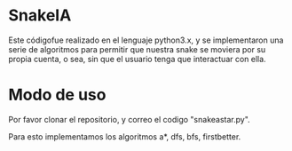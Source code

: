 # SnakeIA

Este códigofue realizado en el lenguaje python3.x, y se implementaron una serie de algoritmos para permitir que nuestra snake se moviera por su propia cuenta, o sea, sin que el usuario tenga que interactuar con ella.

# Modo de uso
Por favor clonar el repositorio, y correo el codigo "snakeastar.py".

Para esto implementamos los algoritmos a*, dfs, bfs, firstbetter.
